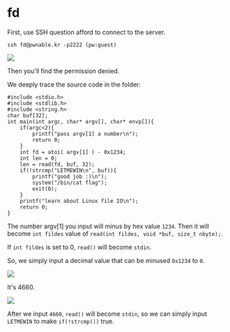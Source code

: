 # **fd**
First, use SSH question afford to connect to the server.
```shell=
ssh fd@pwnable.kr -p2222 (pw:guest)
```

![](https://i.imgur.com/KTCmKK8.png)

Then you'll find the permission denied.

We deeply trace the source code in the folder:
```shell=
#include <stdio.h>
#include <stdlib.h>
#include <string.h>
char buf[32];
int main(int argc, char* argv[], char* envp[]){
    if(argc<2){
        printf("pass argv[1] a number\n");
        return 0;
    }
    int fd = atoi( argv[1] ) - 0x1234;
    int len = 0;
    len = read(fd, buf, 32);
    if(!strcmp("LETMEWIN\n", buf)){
        printf("good job :)\n");
        system("/bin/cat flag");
        exit(0);
    }
    printf("learn about Linux file IO\n");
    return 0;
}
```
The number argv[1] you input will minus by hex value `1234`. Then it will become `int fildes` value of `read(int fildes, void *buf, size_t nbyte);`.

If `int fildes` is set to 0, `read()` will become `stdin`.

So, we simply input a decimal value that can be minused `0x1234` to `0`.

![](https://i.imgur.com/pjMzCB5.png)

It's 4660.

![](https://i.imgur.com/nJIP0Kf.png)

After we input `4660`, `read()` will become `stdin`, so we can simply input `LETMEWIN` to make `if(!strcmp())` true.

